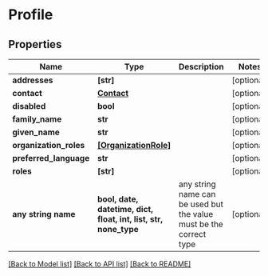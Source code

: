 # Profile


## Properties
Name | Type | Description | Notes
------------ | ------------- | ------------- | -------------
**addresses** | **[str]** |  | [optional] 
**contact** | [**Contact**](Contact.md) |  | [optional] 
**disabled** | **bool** |  | [optional] 
**family_name** | **str** |  | [optional] 
**given_name** | **str** |  | [optional] 
**organization_roles** | [**[OrganizationRole]**](OrganizationRole.md) |  | [optional] 
**preferred_language** | **str** |  | [optional] 
**roles** | **[str]** |  | [optional] 
**any string name** | **bool, date, datetime, dict, float, int, list, str, none_type** | any string name can be used but the value must be the correct type | [optional]

[[Back to Model list]](../README.md#documentation-for-models) [[Back to API list]](../README.md#documentation-for-api-endpoints) [[Back to README]](../README.md)



